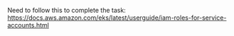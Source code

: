 Need to follow this to complete the task:
https://docs.aws.amazon.com/eks/latest/userguide/iam-roles-for-service-accounts.html